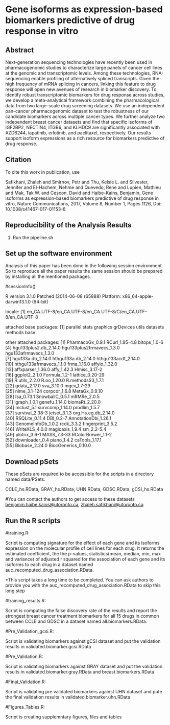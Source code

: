 Gene isoforms as expression-based biomarkers predictive of drug response in vitro
=================================================================


Abstract
--------

Next-generation sequencing technologies have recently been used in pharmacogenomic studies to characterize large panels of cancer cell lines at the genomic and transcriptomic levels. Among these technologies, RNA-sequencing enable profiling of alternatively spliced transcripts. Given the high frequency of mRNA splicing in cancers, linking this feature to drug response will open new avenues of research in biomarker discovery. To identify robust transcriptomic biomarkers for drug response across studies, we develop a meta-analytical framework combining the pharmacological data from two large-scale drug screening datasets. We use an independent pan-cancer pharmacogenomic dataset to test the robustness of our candidate biomarkers across multiple cancer types. We further analyze two independent breast cancer datasets and find that specific isoforms of IGF2BP2, NECTIN4, ITGB6, and KLHDC9 are significantly associated with AZD6244, lapatinib, erlotinib, and paclitaxel, respectively. Our results support isoform expressions as a rich resource for biomarkers predictive of drug response. 

Citation
--------

To cite this work in publication, use

Safikhani, Zhaleh and Smirnov, Petr and Thu, Kelsie L. and Silvester, Jennifer and El-Hachem, Nehme and Quevedo, Rene and Lupien, Mathieu and Mak, Tak W. and Cescon, David and Haibe-Kains, Benjamin, Gene isoforms as expression-based biomarkers predictive of drug response in vitro, Nature Communications, 2017, Volume 8, Number 1, Pages 1126, Doi: 10.1038/s41467-017-01153-8


Reproducibility of the Analysis Results
--------------------------------------------

1.  Run the pipeline.sh


Set up the software environment
-------------------------------

Analysis of this paper has been done in the following session environment. So to reproduce all the paper results the same session should be prepared by installing all the mentioned packages.

#sessionInfo()

R version 3.1.0 Patched (2014-06-08 r65888)
Platform: x86_64-apple-darwin13.1.0 (64-bit)

locale:
[1] en_CA.UTF-8/en_CA.UTF-8/en_CA.UTF-8/C/en_CA.UTF-8/en_CA.UTF-8

attached base packages:
[1] parallel  stats     graphics  grDevices utils     datasets  methods   base     

other attached packages:
 [1] PharmacoGx_0.9.1          RCurl_1.95-4.8            bitops_1.0-6             
 [4] hgu133plus2.db_2.14.0     hgu133plus2frmavecs_1.3.0 hgu133afrmavecs_1.3.0    
 [7] hgu133a.db_2.14.0         hthgu133a.db_2.14.0       hthgu133acdf_2.14.0      
[10] hthgu133afrmavecs_1.1.0   frma_1.16.0               affyio_1.32.0            
[13] affxparser_1.36.0         affy_1.42.3               Hmisc_3.17-2             
[16] ggplot2_2.1.0             Formula_1.2-1             lattice_0.20-29          
[19] R.utils_2.2.0             R.oo_1.20.0               R.methodsS3_1.7.1        
[22] gdata_2.17.0              sva_3.10.0                mgcv_1.7-29              
[25] nlme_3.1-124              corpcor_1.6.8             MetaGx_0.9.10            
[28] lsa_0.73.1                SnowballC_0.5.1           mRMRe_2.0.5              
[31] igraph_1.0.1              genefu_1.14.0             biomaRt_2.20.0           
[34] mclust_5.1                survcomp_1.14.0           prodlim_1.5.7            
[37] survival_2.38-3           jetset_3.1.3              org.Hs.eg.db_2.14.0      
[40] RSQLite_0.11.4            DBI_0.2-7                 AnnotationDbi_1.26.1     
[43] GenomeInfoDb_1.0.2        rcdk_3.3.2                fingerprint_3.5.2        
[46] WriteXLS_4.0.0            magicaxis_1.9.4           sm_2.2-5.4               
[49] plotrix_3.6-1             MASS_7.3-33               RColorBrewer_1.1-2       
[52] downloader_0.4            piano_1.4.2               caTools_1.17.1           
[55] Biobase_2.24.0            BiocGenerics_0.10.0   

Download pSets
-------------------------------

These pSets are required to be accessible for the scripts in a directory named data/PSets:

CCLE_hs.RData, GRAY_hs.RData, UHN.RData, GDSC.RData, gCSI_hs.RData

#You can contact the authors to get access to these datasets
benjamin.haibe.kains@utoronto.ca, zhaleh.safikhani@utoronto.ca

Run the R scripts
-------------------------------

#training.R: 

Script is computing signature for the effect of each gene and its isoforms expression on the molecular profile of cell lines for each drug. It returns the estimated coefficient, the the p-values, statistics(mean, median, min, max and variance) of adjusted r squared for the association of each gene and its isoforms to each drug in a dataset named auc_recomputed_drug_association.RData.

*This script takes a long time to be completed. You can ask authors to provide you with the auc_recomputed_drug_association.RData to skip this long step

#training_results.R: 

Script is computing the false discovery rate of the results and report the strongest breast cancer treatment biomarkers for all 15 drugs in common between CCLE and GDSC in a dataset named all.biomarkers.RData.

#Pre_Validation_gcsi.R: 

Script is validating biomarkers against gCSI dataset and put the validation results in validated.biomarker.gcsi.RData

#Pre_Validation.R: 

Script is validating biomarkers against GRAY dataset and put the validation results in validated.biomarker.gray.RData and breast.biomarkers.RData

#Final_Validation.R: 

Script is validating pre validated biomarkers against UHN dataset and pute the final validation results in validated.biomarker.uhn.RData

#Figures_Tables.R: 

Script is creating supplemntary figures, files and tables

